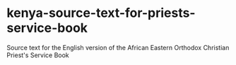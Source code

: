 # kenya-source-text-for-priests-service-book
Source text for the English version of the African Eastern Orthodox Christian Priest's Service Book
